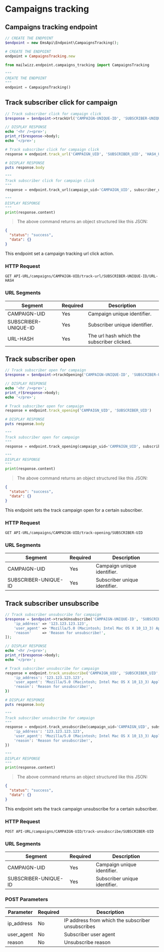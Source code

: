 # Campaigns tracking

## Campaigns tracking endpoint
```php
// CREATE THE ENDPOINT
$endpoint = new EmsApi\Endpoint\CampaignsTracking();
```

```ruby
# CREATE THE ENDPOINT
endpoint = CampaignsTracking.new
```

```python
from mailwizz.endpoint.campaigns_tracking import CampaignsTracking

"""
CREATE THE ENDPOINT
"""
endpoint = CampaignsTracking()
```

## Track subscriber click for campaign
```php
// Track subscriber click for campaign click
$response = $endpoint->trackUrl('CAMPAIGN-UNIQUE-ID', 'SUBSCRIBER-UNIQUE-ID', 'URL-HASH');

// DISPLAY RESPONSE
echo '<hr /><pre>';
print_r($response->body);
echo '</pre>';
```

```ruby
# Track subscriber click for campaign click
response = endpoint.track_url('CAMPAIGN_UID', 'SUBSCRIBER_UID', 'HASH_URL')

# DISPLAY RESPONSE
puts response.body
```

```python
"""
Track subscriber click for campaign click
"""
response = endpoint.track_url(campaign_uid='CAMPAIGN_UID', subscriber_uid='SUBSCRIBER_UID', hash_string='')

"""
DISPLAY RESPONSE
"""
print(response.content)
```
> The above command returns an object structured like this JSON:

```json
{
  "status": "success",
  "data": {}
}
```
This endpoint set a campaign tracking url click action.

### HTTP Request

`GET API-URL/campaigns/CAMPAIGN-UID/track-url/SUBSCRIBER-UNIQUE-ID/URL-HASH`

### URL Segments

| Segment              | Required | Description                                |
|----------------------|----------|--------------------------------------------|
| CAMPAIGN-UID         | Yes      | Campaign unique identifier.                |
| SUBSCRIBER-UNIQUE-ID | Yes      | Subscriber unique identifier.              |
| URL-HASH             | Yes      | The url hash which the subscriber clicked. |

## Track subscriber open
```php 
// Track subscriber open for campaign
$response = $endpoint->trackOpening('CAMPAIGN-UNIQUE-ID', 'SUBSCRIBER-UNIQUE-ID');

// DISPLAY RESPONSE
echo '<hr /><pre>';
print_r($response->body);
echo '</pre>';
```

```ruby
# Track subscriber open for campaign
response = endpoint.track_opening('CAMPAIGN_UID', 'SUBSCRIBER_UID')

# DISPLAY RESPONSE
puts response.body
```

```python
"""
Track subscriber open for campaign
"""
response = endpoint.track_opening(campaign_uid='CAMPAIGN_UID', subscriber_uid='SUBSCRIBER_UID')

"""
DISPLAY RESPONSE
"""
print(response.content) 
```
> The above command returns an object structured like this JSON:

```json
{
  "status": "success",
  "data": {}
}
```
This endpoint sets the track campaign open for a certain subscriber.

### HTTP Request

`GET API-URL/campaigns/CAMPAIGN-UID/track-opening/SUBSCRIBER-UID`

### URL Segments

| Segment              | Required | Description                   |
|----------------------|----------|-------------------------------|
| CAMPAIGN-UID         | Yes      | Campaign unique identifier.   |
| SUBSCRIBER-UNIQUE-ID | Yes      | Subscriber unique identifier. |

## Track subscriber unsubscribe
```php 
// Track subscriber unsubscribe for campaign
$response = $endpoint->trackUnsubscribe('CAMPAIGN-UNIQUE-ID', 'SUBSCRIBER-UNIQUE-ID', [
    'ip_address' => '123.123.123.123',
    'user_agent' => 'Mozilla/5.0 (Macintosh; Intel Mac OS X 10_13_3) AppleWebKit/537.36 (KHTML, like Gecko) Chrome/63.0.3239.132 Safari/537.36',
    'reason'     => 'Reason for unsubscribe!',
]);

// DISPLAY RESPONSE
echo '<hr /><pre>';
print_r($response->body);
echo '</pre>';
```

```ruby
# Track subscriber unsubscribe for campaign
response = endpoint.track_unsubscribe('CAMPAIGN_UID', 'SUBSCRIBER_UID', {
    'ip_address': '123.123.123.123',
    'user_agent': 'Mozilla/5.0 (Macintosh; Intel Mac OS X 10_13_3) AppleWebKit/537.36 (KHTML, like Gecko) Chrome/63.0.3239.132 Safari/537.36',
    'reason': 'Reason for unsubscribe!',
})

# DISPLAY RESPONSE
puts response.body
```

```python
"""
Track subscriber unsubscribe for campaign
"""
response = endpoint.track_unsubscribe(campaign_uid='CAMPAIGN_UID', subscriber_uid='SUBSCRIBER_UID', data={
    'ip_address': '123.123.123.123',
    'user_agent': 'Mozilla/5.0 (Macintosh; Intel Mac OS X 10_13_3) AppleWebKit/537.36 (KHTML, like Gecko) Chrome/63.0.3239.132 Safari/537.36',
    'reason': 'Reason for unsubscribe!',
})

"""
DISPLAY RESPONSE
"""
print(response.content)
```
> The above command returns an object structured like this JSON:

```json
{
  "status": "success",
  "data": {}
}
```
This endpoint sets the track campaign unsubscribe for a certain subscriber.

### HTTP Request

`POST API-URL/campaigns/CAMPAIGN-UID/track-unsubscribe/SUBSCRIBER-UID`

### URL Segments

| Segment              | Required | Description                   |
|----------------------|----------|-------------------------------|
| CAMPAIGN-UID         | Yes      | Campaign unique identifier.   |
| SUBSCRIBER-UNIQUE-ID | Yes      | Subscriber unique identifier. |

### POST Parameters

| Parameter            | Required | Description                                       |
|----------------------|----------|---------------------------------------------------|
| ip_address           | No       | IP address from which the subscriber unsubscribes |
| user_agent           | No       | Subscriber user agent                             |
| reason               | No       | Unsubscribe reason                                |

